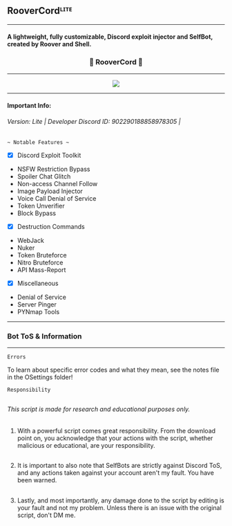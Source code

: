 ## RooverCordᴸᴵᵀᴱ
***

#### A lightweight, fully customizable, Discord exploit injector and SelfBot, created by Roover and Shell.

### <p align="center">👹 RooverCord 👹</p>
***
<p align="center">
   <img src="https://images-ext-2.discordapp.net/external/1Fp_PHWTVbNPArWSuc4aTPMM3kehOTY-AtO1kOPsM3U/https/media.discordapp.net/attachments/914991373508288514/917242534021955625/unknown.png", >
</p>
<hr>

#### Important Info: 
###### Version: Lite | Developer Discord ID: 902290188858978305 | 

`~ Notable Features ~`

- [x] Discord Exploit Toolkit
* NSFW Restriction Bypass
* Spoiler Chat Glitch
* Non-access Channel Follow
* Image Payload Injector
* Voice Call Denial of Service
* Token Unverifier
* Block Bypass

- [x] Destruction Commands 
* WebJack 
* Nuker
* Token Bruteforce
* Nitro Bruteforce
* API Mass-Report

- [x] Miscellaneous
* Denial of Service
* Server Pinger
* PYNmap Tools

***
### Bot ToS & Information
***

`Errors`

To learn about specific error codes and what they mean, see the notes file in the OSettings folder!

`Responsibility`
##
###### This script is made for research and educational purposes only.
1. With a powerful script comes great responsibility. From the download point on, you acknowledge that your actions with the script, whether malicious or educational, are your responsibility.
##
2. It is important to also note that SelfBots are strictly against Discord ToS, and any actions taken against your account aren't my fault. You have been warned.
##
3. Lastly, and most importantly, any damage done to the script by editing is your fault and not my problem. Unless there is an issue with the original script, don't DM me.
